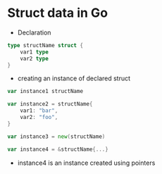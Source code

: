 # Struct data in Go

- Declaration

```go
type structName struct {
	var1 type
	var2 type
}
```

- creating an instance of declared struct

```go
var instance1 structName

var instance2 = structName{
	var1: "bar",
	var2: "foo",
}

var instance3 = new(structName)

var instance4 = &structName{...}
```

- instance4 is an instance created using pointers
